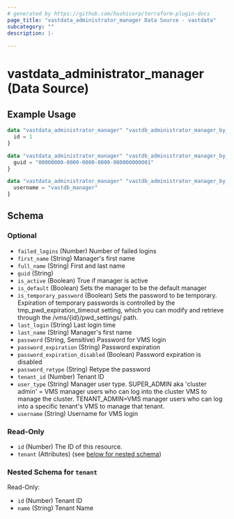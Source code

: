 ```yaml
---
# generated by https://github.com/hashicorp/terraform-plugin-docs
page_title: "vastdata_administrator_manager Data Source - vastdata"
subcategory: ""
description: |-
  
---
```


# vastdata_administrator_manager (Data Source)



## Example Usage

```terraform
data "vastdata_administrator_manager" "vastdb_administrator_manager_by_id" {
  id = 1
}

data "vastdata_administrator_manager" "vastdb_administrator_manager_by_guid" {
  guid = "00000000-0000-0000-0000-000000000001"
}

data "vastdata_administrator_manager" "vastdb_administrator_manager_by_username" {
  username = "vastdb_manager"
}
```

<!-- schema generated by tfplugindocs -->
## Schema

### Optional

- `failed_logins` (Number) Number of failed logins
- `first_name` (String) Manager's first name
- `full_name` (String) First and last name
- `guid` (String)
- `is_active` (Boolean) True if manager is active
- `is_default` (Boolean) Sets the manager to be the default manager
- `is_temporary_password` (Boolean) Sets the password to be temporary. Expiration of temporary passwords is controlled by the tmp_pwd_expiration_timeout setting, which you can modify and retrieve through the /vms/{id}/pwd_settings/ path.
- `last_login` (String) Last login time
- `last_name` (String) Manager's first name
- `password` (String, Sensitive) Password for VMS login
- `password_expiration` (String) Password expiration
- `password_expiration_disabled` (Boolean) Password expiration is disabled
- `password_retype` (String) Retype the password
- `tenant_id` (Number) Tenant ID
- `user_type` (String) Manager user type. SUPER_ADMIN aka 'cluster admin' = VMS manager users who can log into the cluster VMS to manage the cluster. TENANT_ADMIN=VMS manager users who can log into a specific tenant's VMS to manage that tenant.
- `username` (String) Username for VMS login

### Read-Only

- `id` (Number) The ID of this resource.
- `tenant` (Attributes) (see [below for nested schema](#nestedatt--tenant))

<a id="nestedatt--tenant"></a>
### Nested Schema for `tenant`

Read-Only:

- `id` (Number) Tenant ID
- `name` (String) Tenant Name
